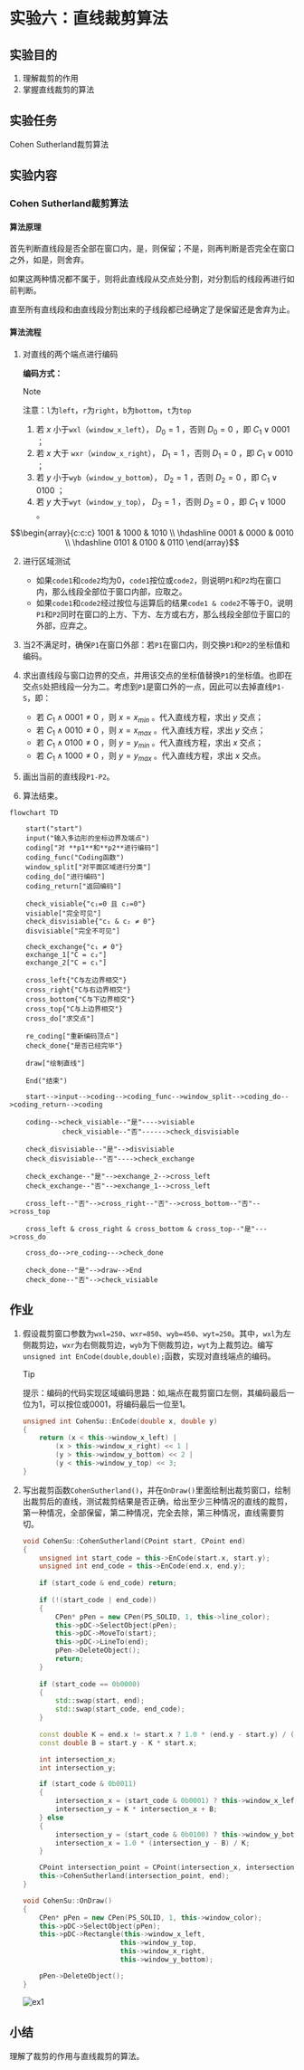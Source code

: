 ﻿# 实验六：直线裁剪算法

## 实验目的

1. 理解裁剪的作用
2. 掌握直线裁剪的算法

## 实验任务

Cohen Sutherland裁剪算法

## 实验内容

### Cohen Sutherland裁剪算法

#### 算法原理

首先判断直线段是否全部在窗口内，是，则保留；不是，则再判断是否完全在窗口之外，如是，则舍弃。

如果这两种情况都不属于，则将此直线段从交点处分割，对分割后的线段再进行如前判断。

直至所有直线段和由直线段分割出来的子线段都已经确定了是保留还是舍弃为止。

#### 算法流程

1. 对直线的两个端点进行编码

    **编码方式：**

    > [!NOTE]
    >
    > 注意：`l`为`left`，`r`为`right`，`b`为`bottom`，`t`为`top`

    1. 若 $x$ 小于`wxl`（`window_x_left`）， $D_0=1$ ，否则 $D_0=0$ ，即 $C_1 \vee 0001$ ；
    2. 若 $x$ 大于 `wxr`（`window_x_right`）， $D_1=1$ ，否则 $D_1=0$ ，即 $C_1 \vee 0010$ ；
    3. 若 $y$ 小于`wyb`（`window_y_bottom`）， $D_2=1$ ，否则 $D_2=0$ ，即 $C_1 \vee 0100$ ；
    4. 若 $y$ 大于`wyt`（`window_y_top`）， $D_3=1$ ，否则 $D_3=0$ ，即 $C_1 \vee 1000$ 。

```math
\begin{array}{c:c:c}
    1001 & 1000 & 1010 \\
    \hdashline
    0001 & 0000 & 0010 \\
    \hdashline
    0101 & 0100 & 0110
\end{array}
```

2. 进行区域测试

    - 如果`code1`和`code2`均为0，`code1`按位或`code2`，则说明`P1`和`P2`均在窗口内，那么线段全部位于窗口内部，应取之。
    - 如果`code1`和`code2`经过按位与运算后的结果`code1 & code2`不等于0，说明`P1`和`P2`同时在窗口的上方、下方、左方或右方，那么线段全部位于窗口的外部，应弃之。

3. 当2不满足时，确保`P1`在窗口外部：若`P1`在窗口内，则交换`P1`和`P2`的坐标值和编码。

4. 求出直线段与窗口边界的交点，并用该交点的坐标值替换`P1`的坐标值。也即在交点`S`处把线段一分为二。考虑到`P1`是窗口外的一点，因此可以去掉直线`P1-S`，即：

    - 若 $C_1 \wedge 0001 \ne 0$ ，则 $x=x_{min}$ 。代入直线方程，求出 $y$ 交点；
    - 若 $C_1 \wedge 0010 \ne 0$ ，则 $x=x_{max}$ 。代入直线方程，求出 $y$ 交点；
    - 若 $C_1 \wedge 0100 \ne 0$ ，则 $y=y_{min}$ 。代入直线方程，求出 $x$ 交点；
    - 若 $C_1 \wedge 1000 \ne 0$ ，则 $y=y_{max}$ 。代入直线方程，求出 $x$ 交点。

5. 画出当前的直线段`P1-P2`。
6. 算法结束。

```mermaid
flowchart TD

    start("start")
    input("输入多边形的坐标边界及端点")
    coding["对 **p1**和**p2**进行编码"]
    coding_func("Coding函数")
    window_split["对平面区域进行分类"]
    coding_do["进行编码"]
    coding_return["返回编码"]

    check_visiable{"c₁=0 且 c₂=0"}
    visiable["完全可见"]
    check_disvisiable{"c₁ & c₂ ≠ 0"}
    disvisiable["完全不可见"]

    check_exchange{"c₁ ≠ 0"}
    exchange_1["C = c₂"]
    exchange_2["C = c₁"]

    cross_left{"C与左边界相交"}
    cross_right{"C与右边界相交"}
    cross_bottom{"C与下边界相交"}
    cross_top{"C与上边界相交"}
    cross_do["求交点"]

    re_coding["重新编码顶点"]
    check_done{"是否已经完毕"}

    draw["绘制直线"]

    End("结束")

    start-->input-->coding-->coding_func-->window_split-->coding_do-->coding_return-->coding

    coding-->check_visiable--"是"---->visiable
             check_visiable--"否"------>check_disvisiable

    check_disvisiable--"是"-->disvisiable
    check_disvisiable--"否"---->check_exchange

    check_exchange--"是"-->exchange_2-->cross_left
    check_exchange--"否"-->exchange_1-->cross_left

    cross_left--"否"-->cross_right--"否"-->cross_bottom--"否"-->cross_top

    cross_left & cross_right & cross_bottom & cross_top--"是"--->cross_do

    cross_do-->re_coding--->check_done

    check_done--"是"-->draw-->End
    check_done--"否"-->check_visiable
```

## 作业

1. 假设裁剪窗口参数为`wxl=250`、`wxr=850`、`wyb=450`、`wyt=250`。其中，`wxl`为左侧裁剪边，`wxr`为右侧裁剪边，`wyb`为下侧裁剪边，`wyt`为上裁剪边。编写`unsigned int EnCode(double,double);`函数，实现对直线端点的编码。

    > [!TIP]
    >
    > 提示：编码的代码实现区域编码思路：如,端点在裁剪窗口左侧，其编码最后一位为1，可以按位或0001，将编码最后一位至1。

    ```c++
    unsigned int CohenSu::EnCode(double x, double y)
    {
        return (x < this->window_x_left) |
            (x > this->window_x_right) << 1 |
            (y > this->window_y_bottom) << 2 |
            (y < this->window_y_top) << 3;
    }
    ```

2. 写出裁剪函数`CohenSutherland()`，并在`OnDraw()`里面绘制出裁剪窗口，绘制出裁剪后的直线，测试裁剪结果是否正确，给出至少三种情况的直线的裁剪，第一种情况，全部保留，第二种情况，完全去除，第三种情况，直线需要剪切。

    ```c++
    void CohenSu::CohenSutherland(CPoint start, CPoint end)
    {
        unsigned int start_code = this->EnCode(start.x, start.y);
        unsigned int end_code = this->EnCode(end.x, end.y);
        
        if (start_code & end_code) return;
        
        if (!(start_code | end_code))
        {
            CPen* pPen = new CPen(PS_SOLID, 1, this->line_color);
            this->pDC->SelectObject(pPen);
            this->pDC->MoveTo(start);
            this->pDC->LineTo(end);
            pPen->DeleteObject();
            return;
        }
        
        if (start_code == 0b0000)
        {
            std::swap(start, end);
            std::swap(start_code, end_code);
        }
        
        const double K = end.x != start.x ? 1.0 * (end.y - start.y) / (end.x - start.x) : 0.0;
        const double B = start.y - K * start.x;

        int intersection_x;
        int intersection_y;

        if (start_code & 0b0011)
        {
            intersection_x = (start_code & 0b0001) ? this->window_x_left : this->window_x_right;
            intersection_y = K * intersection_x + B;
        } else
        {
            intersection_y = (start_code & 0b0100) ? this->window_y_bottom : this->window_y_top;
            intersection_x = 1.0 * (intersection_y - B) / K;
        }

        CPoint intersection_point = CPoint(intersection_x, intersection_y);
        this->CohenSutherland(intersection_point, end);
    }

    void CohenSu::OnDraw()
    {
        CPen* pPen = new CPen(PS_SOLID, 1, this->window_color);
        this->pDC->SelectObject(pPen);
        this->pDC->Rectangle(this->window_x_left,
                            this->window_y_top,
                            this->window_x_right,
                            this->window_y_bottom);

        pPen->DeleteObject();
    }
    ```

    ![ex1](.doc/ex1.png)

## 小结

理解了裁剪的作用与直线裁剪的算法。
